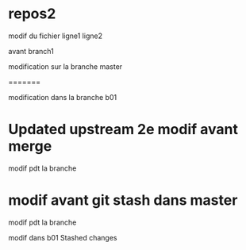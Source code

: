 # repos2
modif du fichier
ligne1
ligne2

avant branch1

modification sur la branche master

=======

modification dans la branche b01


 Updated upstream
2e modif avant merge
=======
modif pdt la branche

modif avant git stash dans master
=======
modif pdt la branche

modif dans b01
 Stashed changes
